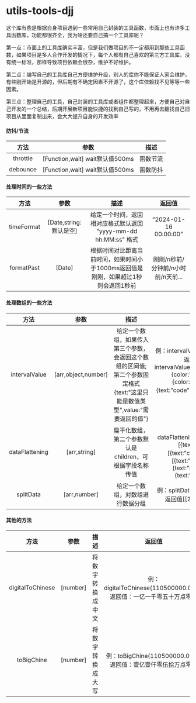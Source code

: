 # utils-tools-djj
这个库有些是根据自身项目遇到一些常用自己封装的工具函数，市面上也有许多工具函数库，功能都很齐全，我为啥还要自己搞一个工具库呢？

第一点：市面上的工具库确实丰富，但是我们做项目的不一定都用到那些工具函数，如果项目是多人合作开发的情况下，每个人都有自己喜欢的第三方工具库，没有统一标准，那样导致项目依赖会很杂，维护不好维护。

第二点：编写自己的工具库自己方便维护升级，别人的库你不能保证人家会维护，有些刚开始是开源的，但后期有不确定因素不开源了，这个库依赖找不见等等一些因素。

第三点：整理自己的工具，自己封装的工具库或者组件都整理起来，方便自己对自己开发的一个总结，后期开展新项目能快捷的找到自己写的，不用再去翻找自己旧项目从里面复制出来，会大大提升自身的开发效率



#### 防抖/节流

|   方法   |              参数               |   描述   |
| :------: | :-----------------------------: | :------: |
| throttle | [Function,wait] wait默认值500ms | 函数节流 |
| debounce | [Function,wait] wait默认值500ms | 函数防抖 |



#### 处理时间的一些方法

|    方法    |          参数          |                             描述                             |               返回值               |
| :--------: | :--------------------: | :----------------------------------------------------------: | :--------------------------------: |
| timeFormat | [Date,string:默认是空] | 给定一个时间，返回相对应格式默认返回 "yyyy-mm-dd hh:MM:ss" 格式 |       "2024-01-16 00:00:00"        |
| formatPast |         [Date]         | 根据时间对比距离当前时间，如果时间小于1000ms返回值是刚刚，如果超过1秒则会返回1秒前 | 刚刚/n秒前/分钟前/n小时前/n天前... |



#### 处理数组的一些方法

|      方法      |        参数         |                             描述                             |                            返回值                            |
| :------------: | :-----------------: | :----------------------------------------------------------: | :----------------------------------------------------------: |
| intervalValue  | [arr,object,number] | 给定一个数组，如果传入第三个参数，会返回这个数组的区间值;第二个参数固定格式{text:"这里只能是数值类型",value:"需要返回的值"} | 例：intervalValue([20,30,60],{},15);返回值是[0,20]; intervalValue([{color:"red",code:20},{color:"green",code:60},{color:"blue",code:80}],{text:"code",value:"color"},15);返回值是red |
| dataFlattening |    [arr,string]     |   扁平化数组，第二个参数默认是children，可根据字段名称传值   | 例：dataFlattening([{text:"aa",children:[{text:"bb",children:[{text:"cc"}]}]}])；                       返回值是[{text:"aa",children:[...]},{text:"bb",children:[...]},{text:"cc",children:[]}] |
|   splitData    |    [arr,number]     |               给定一个数组，对数组进行数据分组               | 例：splitData([20,30,40,50,60],2);返回值[[20,30],[40,50],[60]] |

#### 



#### 其他的方法

|       方法       |   参数   |       描述       |                            返回值                            |
| :--------------: | :------: | :--------------: | :----------------------------------------------------------: |
| digitalToChinese | [number] | 将数字转换成中文 | 例：digitalToChinese(110500000.06)；返回值：一亿一千零五十万点零六 |
|    toBigChine    | [number] | 将数字转换成大写 | 例：toBigChine(110500000.06)；返回值：壹亿壹仟零伍拾万点零陆 |

